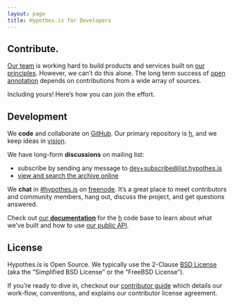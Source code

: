```yaml
---
layout: page
title: Hypothes.is for Developers
---
```


Contribute.
-----------

[Our team] is working hard to build products and services built on [our
principles]. However, we can’t do this alone. The long term success of
[open annotation] depends on contributions from a wide array of sources.

Including yours! Here’s how you can join the effort.

Development
-----------

We **code** and collaborate on [GitHub]. Our primary repository is [h],
and we keep ideas in [vision].

We have long-form **discussions** on mailing list:

-   subscribe by sending any message to <dev+subscribe@list.hypothes.is>
-   [view and search the archive online]

We **chat** in [\#hypothes.is] on [freenode]. It’s a great place to meet
contributors and community members, hang out, discuss the project, and
get questions answered.

Check out [our **documentation**] for the [h] code base to learn about
what we’ve built and how to use [our public API].

License
-------

Hypothes.is is Open Source. We typically use the 2-Clause [BSD License]
(aka the “Simplified BSD License” or the “FreeBSD License”).

If you’re ready to dive in, checkout our [contributor guide] which
details our work-flow, conventions, and explains our contributor license
agreement.

  [Our team]: /team
  [our principles]: /principles/
  [open annotation]: http://openannotation.org/
  [GitHub]: https://github.com/hypothesis
  [h]: https://github.com/hypothesis/h
  [vision]: https://github.com/hypothesis/vision
  [view and search the archive online]: https://groups.google.com/a/list.hypothes.is/forum/#!forum/dev
  [\#hypothes.is]: https://www.irccloud.com/invite?channel=%23hypothes.is&amp;hostname=irc.freenode.net&amp;port=6667&amp;ssl=1
  [freenode]: http://freenode.net/
  [our **documentation**]: http://h.readthedocs.org/
  [our public API]: http://h.readthedocs.org/en/latest/api.html
  [BSD License]: http://choosealicense.com/licenses/bsd-2-clause/
  [contributor guide]: https://h.readthedocs.org/en/latest/hacking/
